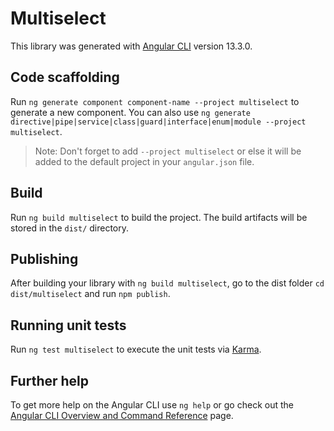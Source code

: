 # Multiselect

This library was generated with [Angular CLI](https://github.com/angular/angular-cli) version 13.3.0.

## Code scaffolding

Run `ng generate component component-name --project multiselect` to generate a new component. You can also use `ng generate directive|pipe|service|class|guard|interface|enum|module --project multiselect`.
> Note: Don't forget to add `--project multiselect` or else it will be added to the default project in your `angular.json` file. 

## Build

Run `ng build multiselect` to build the project. The build artifacts will be stored in the `dist/` directory.

## Publishing

After building your library with `ng build multiselect`, go to the dist folder `cd dist/multiselect` and run `npm publish`.

## Running unit tests

Run `ng test multiselect` to execute the unit tests via [Karma](https://karma-runner.github.io).

## Further help

To get more help on the Angular CLI use `ng help` or go check out the [Angular CLI Overview and Command Reference](https://angular.io/cli) page.
